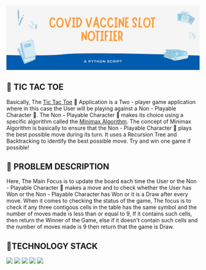 <img src="IMG/banner.png" />

<h2> 🎰 TIC TAC TOE </h2>
Basically, The <a href="https://ajaiqmar.github.io/TIC_TAC_TOE/">Tic Tac Toe</a> 🎰 Application is a Two - player game application where in this case the User will be playing against a Non - Playable Character 🤖. The Non - Playable Character 🤖 makes its choice using a specific algorithm called the <a href="https://www.geeksforgeeks.org/minimax-algorithm-in-game-theory-set-1-introduction/">Minimax Algorithm</a>. The concept of Minimax Algorithm is basically to ensure that the Non - Playable Character 🤖 plays the best possible move during its turn. It uses a Recursion Tree and Backtracking to identify the best possible move. Try and win one game if possible!

<h2> 📝 PROBLEM DESCRIPTION </h2>
Here, The Main Focus  is to update the board each time the User or the Non - Playable Character 🤖 makes a move and to check whether the User has Won or the Non - Playable Character has Won or it is a Draw after every move. When it comes to checking the status of the game, The focus is to check if any three contigous cells in the table has the same symbol and the number of moves made is less than or equal to 9, If it contains such cells, then return the Winner of the Game, else if it doesn't contain such cells and the number of moves made is 9 then return that the game is Draw.

<h2> 📱TECHNOLOGY STACK </h2>
<a href="https://developer.mozilla.org/en-US/docs/Learn/Getting_started_with_the_web/HTML_basics"><img src="https://img.shields.io/badge/HTML-%20-brightgreen" /></a>
<a href="https://developer.mozilla.org/en-US/docs/Web/CSS"><img src="https://img.shields.io/badge/CSS-%20-red" /></a>
<a href="https://developer.mozilla.org/en-US/docs/Web/JavaScript"><img src="https://img.shields.io/badge/JS-%20-blue" /></a>
<a href="https://api.jquery.com/"><img src="https://img.shields.io/badge/jQuery-%20-orange" /></a>
<a href="https://getbootstrap.com/docs/5.0/getting-started/introduction/"><img src="https://img.shields.io/badge/Bootstrap-%20-violet" /></a>
